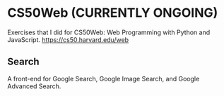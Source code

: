 # CS50Web (CURRENTLY ONGOING)
Exercises that I did for CS50Web: Web Programming with Python and JavaScript.
https://cs50.harvard.edu/web

## Search
A front-end for Google Search, Google Image Search, and Google Advanced Search.
